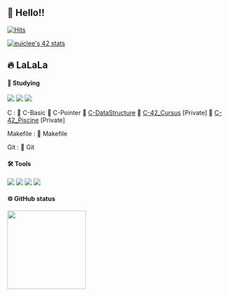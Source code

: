 ## 👋 Hello!!
[![Hits](https://hits.seeyoufarm.com/api/count/incr/badge.svg?url=https%3A%2F%2Fgithub.com%2Fleechan02&count_bg=%2379C83D&title_bg=%23555555&icon=&icon_color=%23E7E7E7&title=hits&edge_flat=false)](https://hits.seeyoufarm.com)

<a href="https://github.com/JaeSeoKim/badge42"><img src="https://badge42.vercel.app/api/v2/cl6ysj3sp00060glcerh5edx6/stats?cursusId=21&coalitionId=86" alt="euiclee's 42 stats" /></a>

## 🔥 LaLaLa

#### 📝 Studying
<img src="https://img.shields.io/badge/C-A8B9CC?style=flat&logo=C&logoColor=white"/> <img src="https://img.shields.io/badge/Makefile-4285F4?style=flat&logo=files&logoColor=white"/> <img src="https://img.shields.io/badge/Git-F05032?style=flat&logo=git&logoColor=white"/>

C : 
📌 C-Basic
📌 C-Pointer
📌 [C-DataStructure](https://github.com/leechan02/C_DataStructure)
📌 [C-42_Cursus](https://github.com/leechan02/42cursus) [Private]
📌 [C-42_Piscine](https://github.com/leechan02/C_Piscine) [Private]

Makefile : 
📌 Makefile

Git : 
📌 Git

#### 🛠 Tools
 <img src="https://img.shields.io/badge/Visual Studio Code-007ACC?style=flat&logo=Visual Studio Code&logoColor=white"/> <img src="https://img.shields.io/badge/Vim-019733?style=flat&logo=Vim&logoColor=white"/> <img src="https://img.shields.io/badge/iTerm2-111111?style=flat&logo=iTerm2&logoColor=white"/> <img src="https://img.shields.io/badge/Slack-4A154B?style=flat&logo=Slack&logoColor=white"/>

#### ⚙️ GitHub status
<p>
  <img height="180em" src="https://github-readme-stats.vercel.app/api?username=leechan02&show_icons=true&include_all_commits=true&bg_color=30,15a12e,5bddfd&title_color=fff&text_color=fff">
</p>
